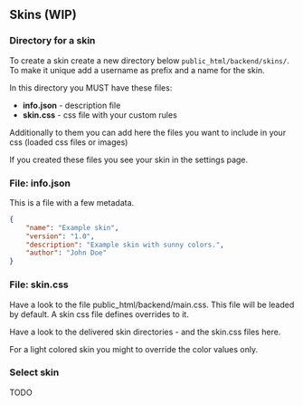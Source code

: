 ## Skins (WIP)

### Directory for a skin

To create a skin create a new directory below `public_html/backend/skins/`. To make it unique add a username as prefix and a name for the skin.

In this directory you MUST have these files:

* **info.json** - description file
* **skin.css** - css file with your custom rules

Additionally to them you can add here the files you want to include in your css (loaded css files or images)

If you created these files you see your skin in the settings page.

### File: info.json

This is a file with a few metadata.

```json
{
    "name": "Example skin",
    "version": "1.0",
    "description": "Example skin with sunny colors.",
    "author": "John Doe"
}
```

### File: skin.css

Have a look to the file public_html/backend/main.css. This file will be leaded by default. A skin css file defines overrides to it. 

Have a look to the delivered skin directories - and the skin.css files here.

For a light colored skin you might to override the color values only.

### Select skin

TODO